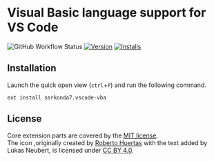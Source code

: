 # Visual Basic language support for VS Code

![GitHub Workflow Status][workflow-status]
[![Version][version-badge]][marketplace-url]
[![Installs][installs-badge]][marketplace-url]

## Installation
Launch the quick open view (`ctrl`+`P`) and run the following command.
```
ext install serkonda7.vscode-vba
```
## License
Core extension parts are covered by the [MIT license](LICENSE.md).<br>
The icon ,originally created by [Roberto Huertas][icon-source] with the text added by Lukas Neubert, is licensed under [CC BY 4.0][cc-by-4].

<!-- links -->
[workflow-status]: https://img.shields.io/github/workflow/status/serkonda7/vscode-vba/CI
[version-badge]: https://vsmarketplacebadge.apphb.com/version/serkonda7.vscode-vba.svg
[installs-badge]: https://vsmarketplacebadge.apphb.com/installs/serkonda7.vscode-vba.svg
[marketplace-url]: https://marketplace.visualstudio.com/items?itemName=serkonda7.vscode-vba
[icon-source]: https://icon-icons.com/icon/file-type-vba/130097
[cc-by-4]: https://creativecommons.org/licenses/by/4.0/
